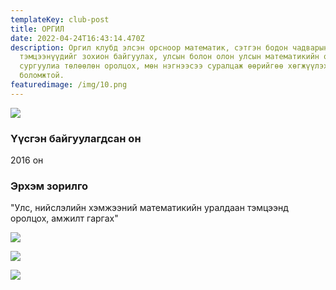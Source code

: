 ```yaml
---
templateKey: club-post
title: ОРГИЛ
date: 2022-04-24T16:43:14.470Z
description: Оргил клубд элсэн орсноор математик, сэтгэн бодон чадварын уралдаан
  тэмцээнүүдийг зохион байгуулах, улсын болон олон улсын математикийн олимпиадад
  сургуулиа төлөөлөн оролцох, мөн нэгнээсээ суралцаж өөрийгөө хөгжүүлэх
  боломжтой.
featuredimage: /img/10.png
---
```

![](/img/10.png)

### Үүсгэн байгуулагдсан он

2016 он

### Эрхэм зорилго

"Улс, нийслэлийн хэмжээний математикийн уралдаан тэмцээнд оролцох, амжилт гаргах"

![](/img/img_9644-оргил.jpeg)

![](/img/img_9661-оргил.jpeg)

![](/img/img_9191-оргил.jpeg)